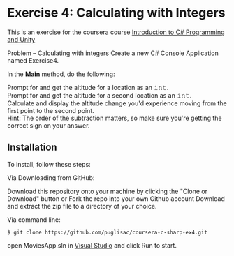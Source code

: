 # Exercise 4: Calculating with Integers

This is an exercise for the coursera course [Introduction to C# Programming and Unity](https://www.coursera.org/learn/introduction-programming-unity)

Problem – Calculating with integers
Create a new C# Console Application named Exercise4.

In the **Main** method, do the following:

Prompt for and get the altitude for a location as an 𝚒𝚗𝚝.  
Prompt for and get the altitude for a second location as an 𝚒𝚗𝚝.  
Calculate and display the altitude change you'd experience moving from the first point to the second      point.  
 Hint: The order of the subtraction matters, so make sure you're getting the correct sign on your answer.
 
## Installation
To install, follow these steps:

Via Downloading from GitHub:

Download this repository onto your machine by clicking the "Clone or Download" button or Fork the repo into your own Github account
Download and extract the zip file to a directory of your choice.  

Via command line:

`$ git clone https://github.com/puglisac/coursera-c-sharp-ex4.git`  

open MoviesApp.sln in [Visual Studio](https://visualstudio.microsoft.com/) and click Run to start.

